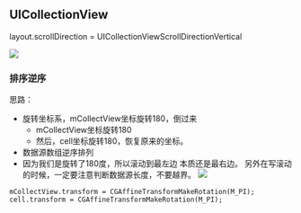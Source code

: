 ## UICollectionView



layout.scrollDirection = UICollectionViewScrollDirectionVertical

![](http://oc98nass3.bkt.clouddn.com/15372728978793.jpg)



### 排序逆序

思路：

* 旋转坐标系，mCollectView坐标旋转180，倒过来
    * mCollectView坐标旋转180
    * 然后，cell坐标旋转180，恢复原来的坐标。
* 数据源数组逆序排列
* 因为我们是旋转了180度，所以滚动到最左边 本质还是最右边。 另外在写滚动的时候，一定要注意判断数据源长度，不要越界。
![](http://oc98nass3.bkt.clouddn.com/15373215615943.jpg)

```
mCollectView.transform = CGAffineTransformMakeRotation(M_PI);
cell.transform = CGAffineTransformMakeRotation(M_PI);
```

